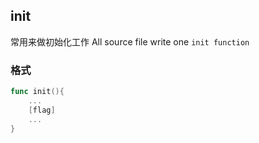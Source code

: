 ##  init 
常用来做初始化工作
All source file write one `init function` 

###   格式
```go
func init(){
	...
	[flag]
	...
}
```
